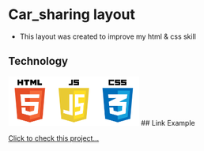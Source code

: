 # Car_sharing layout

* This layout was created to improve my html & css skill

## Technology
<img src="images/jsTech.png" height="100">
## Link Example

[Click to check this project...](https://kenseikun.github.io/Car_sharing/)
